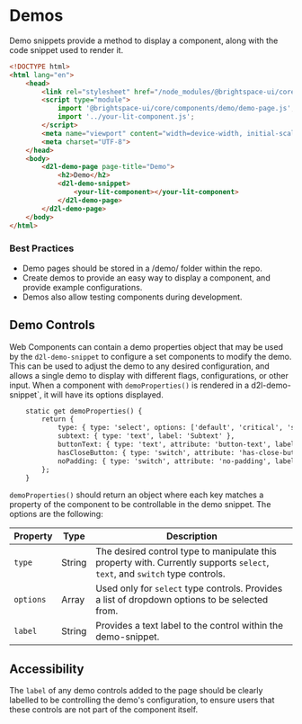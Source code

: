 # Demos
Demo snippets provide a method to display a component, along with the code snippet used to render it.

<!-- docs: demo autoSize:false align:start -->
```html
<!DOCTYPE html>
<html lang="en">
	<head>
		<link rel="stylesheet" href="/node_modules/@brightspace-ui/core/components/demo/styles.css" type="text/css">
		<script type="module">
			import '@brightspace-ui/core/components/demo/demo-page.js';
			import '../your-lit-component.js';
		</script>
		<meta name="viewport" content="width=device-width, initial-scale=1.0">
		<meta charset="UTF-8">
	</head>
	<body>
		<d2l-demo-page page-title="Demo">
			<h2>Demo</h2>
			<d2l-demo-snippet>
				<your-lit-component></your-lit-component>
			</d2l-demo-page>
		</d2l-demo-page>
	</body>
</html>
```

### Best Practices

* Demo pages should be stored in a /demo/ folder within the repo.
* Create demos to provide an easy way to display a component, and provide example configurations.
* Demos also allow testing components during development.

## Demo Controls

Web Components can contain a demo properties object that may be used by the `d2l-demo-snippet` to configure a set components to modify the demo.
This can be used to adjust the demo to any desired configuration, and allows a single demo to display with different flags, configurations, or other input.
When a component with `demoProperties()` is rendered in a d2l-demo-snippet`, it will have its options displayed.

```html
	static get demoProperties() {
		return {
			type: { type: 'select', options: ['default', 'critical', 'success', 'warning'], label: 'Alert Type' },
			subtext: { type: 'text', label: 'Subtext' },
			buttonText: { type: 'text', attribute: 'button-text', label: 'Button Text' },
			hasCloseButton: { type: 'switch', attribute: 'has-close-button', label: 'Has Close Button' },
			noPadding: { type: 'switch', attribute: 'no-padding', label: 'No Padding' }
		};
	}
```

`demoProperties()` should return an object where each key matches a property of the component to be controllable in the demo snippet. The options are the following:

| Property | Type | Description |
|---|---|---|
| `type` | String | The desired control type to manipulate this property with. Currently supports `select`, `text`, and `switch` type controls. |
| `options` | Array |  Used only for `select` type controls. Provides a list of dropdown options to be selected from. |
| `label` | String | Provides a text label to the control within the demo-snippet. |

## Accessibility

The `label` of any demo controls added to the page should be clearly labelled to be controlling the demo's configuration, to ensure users that these controls are not part of the component itself.
